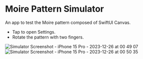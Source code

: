 # Moire Pattern Simulator

An app to test the Moire pattern composed of SwiftUI Canvas.
- Tap to open Settings.
- Rotate the pattern with two fingers.

![Simulator Screenshot - iPhone 15 Pro - 2023-12-26 at 00 49 07](https://github.com/maakcode/Moire-Pattern-Simulator/assets/11623298/57a65816-721c-41c0-b9a9-34f0bdb74098)
![Simulator Screenshot - iPhone 15 Pro - 2023-12-26 at 00 50 35](https://github.com/maakcode/Moire-Pattern-Simulator/assets/11623298/0dd8ca65-6a42-43d4-8a0a-7fa8795392ba)
